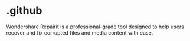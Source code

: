 # .github
Wondershare Repairit is a professional-grade tool designed to help users recover and fix corrupted files and media content with ease.
